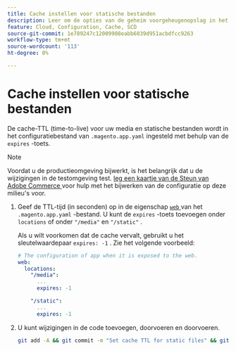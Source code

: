 ```yaml
---
title: Cache instellen voor statische bestanden
description: Leer om de opties van de geheim voorgeheugenopslag in het  [!DNL Commerce]  dossier van de toepassingsconfiguratie te plaatsen.
feature: Cloud, Configuration, Cache, SCD
source-git-commit: 1e789247c12009908eabb6039d951acbdfcc9263
workflow-type: tm+mt
source-wordcount: '113'
ht-degree: 0%

---
```


# Cache instellen voor statische bestanden

De cache-TTL (time-to-live) voor uw media en statische bestanden wordt in het configuratiebestand van `.magento.app.yaml` ingesteld met behulp van de `expires` -toets.

>[!NOTE]
>
>Voordat u de productieomgeving bijwerkt, is het belangrijk dat u de wijzigingen in de testomgeving test. [ leg een kaartje van de Steun van Adobe Commerce ](https://experienceleague.adobe.com/docs/commerce-knowledge-base/kb/help-center-guide/magento-help-center-user-guide.html#submit-ticket) voor hulp met het bijwerken van de configuratie op deze milieu&#39;s voor.

1. Geef de TTL-tijd (in seconden) op in de eigenschap [`web` ](web-property.md) van het `.magento.app.yaml` -bestand. U kunt de `expires` -toets toevoegen onder `locations` of onder `"/media"` en `"/static"` .

   Als u wilt voorkomen dat de cache vervalt, gebruikt u het sleutelwaardepaar `expires: -1` . Zie het volgende voorbeeld:

   ```yaml
   # The configuration of app when it is exposed to the web.
   web:
     locations:
       "/media":
         ...
         expires: -1
   
       "/static":
         ...
         expires: -1
   ```

1. U kunt wijzigingen in de code toevoegen, doorvoeren en doorvoeren.

   ```bash
   git add -A && git commit -m "Set cache TTL for static files" && git push origin <branch-name>
   ```
